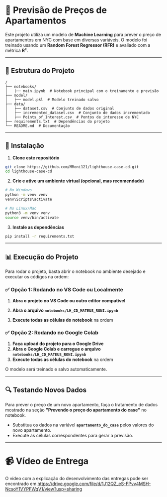 # 📌 Previsão de Preços de Apartamentos

Este projeto utiliza um modelo de **Machine Learning** para prever o preço de apartamentos em NYC com base em diversas variáveis. O modelo foi treinado usando um **Random Forest Regressor (RFR)** e avaliado com a métrica **R²**.

---

## 📂 Estrutura do Projeto

```
/
├── notebooks/
│   ├── main.ipynb  # Notebook principal com o treinamento e previsão
├── model/
│   ├── model.pkl  # Modelo treinado salvo
├── data/
│   ├── dataset.csv  # Conjunto de dados original
│   ├── incremented_dataset.csv  # Conjunto de dados incrementado
│   ├── Points_of_Interest.csv  # Pontos de interesse de NYC
├── requirements.txt  # Dependências do projeto
└── README.md  # Documentação
```

---

## 🚀 Instalação

1. **Clone este repositório**

```bash
git clone https://github.com/MRoni121/lighthouse-case-cd.git
cd lighthouse-case-cd
```

2. **Crie e ative um ambiente virtual (opcional, mas recomendado)**

```bash
# No Windows
python -m venv venv
venv\Scripts\activate

# No Linux/Mac
python3 -m venv venv
source venv/bin/activate
```

3. **Instale as dependências**

```bash
pip install -r requirements.txt
```

---

## 📊 Execução do Projeto

Para rodar o projeto, basta abrir o notebook no ambiente desejado e executar os códigos na ordem:

### ✅ **Opção 1: Rodando no VS Code ou Localmente**

1. **Abra o projeto no VS Code ou outro editor compatível**

2. **Abra o arquivo `notebooks/LH_CD_MATEUS_RONI.ipynb`**

3. **Execute todas as células do notebook** na ordem

### ✅ **Opção 2: Rodando no Google Colab**

1. **Faça upload do projeto para o Google Drive**
2. **Abra o Google Colab e carregue o arquivo `notebooks/LH_CD_MATEUS_RONI.ipynb`**
3. **Execute todas as células do notebook** na ordem

O modelo será treinado e salvo automaticamente.

---

## 🔍 Testando Novos Dados

Para prever o preço de um novo apartamento, faça o tratamento de dados mostrado na seção **"Prevendo o preço do apartamento do case"** no notebook.

- Substitua os dados na variável **`apartamento_do_case`** pelos valores do novo apartamento.
- Execute as células correspondentes para gerar a previsão.

---

# 📹 Vídeo de Entrega

O vídeo com a explicação do desenvolvimento das entregas pode ser encontrado em https://drive.google.com/file/d/1J12QZ_eS-FPvv4MSH-NcsoY1VYPFWqV1/view?usp=sharing
